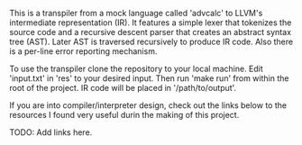 This is a transpiler from a mock language called 'advcalc' to LLVM's
intermediate representation (IR). It features a simple lexer that
tokenizes the source code and a recursive descent parser that creates
an abstract syntax tree (AST). Later AST is traversed recursively 
to produce IR code. Also there is a per-line error reporting mechanism.

To use the transpiler clone the repository to your local machine. Edit
'input.txt' in 'res' to your desired input. Then run 'make run' from 
within the root of the project. IR code will be placed in '/path/to/output'.

If you are into compiler/interpreter design, check out the links below 
to the resources I found very useful durin the making of this project.

TODO: Add links here.